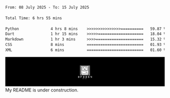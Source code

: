 <!--START_SECTION:waka-->

```txt
From: 08 July 2025 - To: 15 July 2025

Total Time: 6 hrs 55 mins

Python              4 hrs 8 mins    >>>>>>>>>>>>>>>==========   59.87 %
Dart                1 hr 15 mins    >>>>>====================   18.04 %
Markdown            1 hr 3 mins     >>>>=====================   15.32 %
CSS                 8 mins          =========================   01.93 %
XML                 6 mins          =========================   01.60 %
```

<!--END_SECTION:waka-->

<img src="https://raw.githubusercontent.com/n3xta/image-hosting/main/img/202411032331174.png"/>
My README is under construction. 
